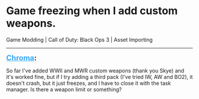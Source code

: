 # Game freezing when I add custom weapons.
Game Modding | Call of Duty: Black Ops 3 | Asset Importing

---
<strong style="font-size: 1.4em;"><span style="text-decoration: underline;text-decoration-color: #34a7f9;"><span style="color:#34a7f9;">Chroma</span></span>:</strong>

<p>So far I&#39;ve added WWII and MWR custom weapons (thank you Skye) and it&#39;s worked fine, but if I try adding a third pack (I&#39;ve tried IW, AW and BO2), it doesn&#39;t crash, but it just freezes, and I have to close it with the task manager. Is there a weapon limit or something?</p>
